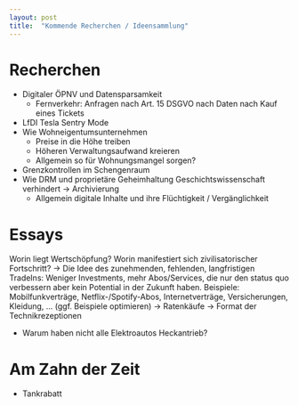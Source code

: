 ```yaml
---
layout: post
title:  "Kommende Recherchen / Ideensammlung"
---
```


# Recherchen
- Digitaler ÖPNV und Datensparsamkeit 
    - Fernverkehr: Anfragen nach Art. 15 DSGVO nach Daten nach Kauf eines Tickets
- LfDI Tesla Sentry Mode
- Wie Wohneigentumsunternehmen 
    - Preise in die Höhe treiben
    - Höheren Verwaltungsaufwand kreieren
    - Allgemein so für Wohnungsmangel sorgen?
- Grenzkontrollen im Schengenraum
- Wie DRM und proprietäre Geheimhaltung Geschichtswissenschaft verhindert -> Archivierung
    - Allgemein digitale Inhalte und ihre Flüchtigkeit / Vergänglichkeit

# Essays
Worin liegt Wertschöpfung? Worin manifestiert sich zivilisatorischer Fortschritt?
-> Die Idee des zunehmenden, fehlenden, langfristigen TradeIns: Weniger Investments, mehr Abos/Services, die nur den status quo verbessern aber kein Potential in der Zukunft haben. Beispiele: Mobilfunkverträge, Netflix-/Spotify-Abos, Internetverträge, Versicherungen, Kleidung, ... (ggf. Beispiele optimieren)
-> Ratenkäufe
-> Format der Technikrezeptionen

- Warum haben nicht alle Elektroautos Heckantrieb?

# Am Zahn der Zeit
- Tankrabatt


